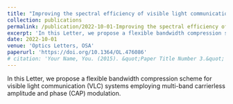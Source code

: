 ```yaml
---
title: "Improving the spectral efficiency of visible light communications by a super-Nyquist multi-band CAP modulation"
collection: publications
permalink: /publication/2022-10-01-Improving the spectral efficiency of visible light communications by a super-Nyquist multi-band CAP modulation
excerpt: 'In this Letter, we propose a flexible bandwidth compression scheme for visible light communication (VLC) systems employing multi-band carrierless amplitude and phase (CAP) modulation.'
date: 2022-10-01
venue: 'Optics Letters, OSA'
paperurl: 'https://doi.org/10.1364/OL.476086'
# citation: 'Your Name, You. (2015). &quot;Paper Title Number 3.&quot; <i>Journal 1</i>. 1(3).'
---
```

In this Letter, we propose a flexible bandwidth compression scheme for visible light communication (VLC) systems employing multi-band carrierless amplitude and phase (CAP) modulation.
